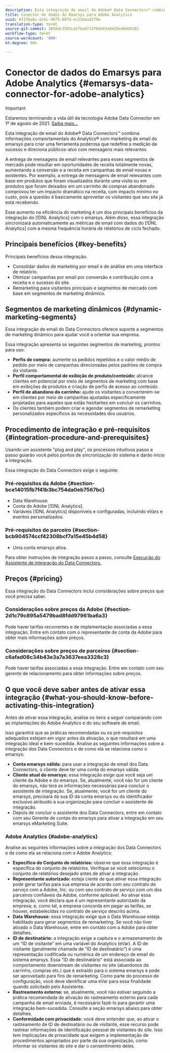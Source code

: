 ```yaml
---
description: Esta integração de email do Adobe® Data Connectors™ combina informações comportamentais do Analytics® com marketing de email do emarsys para criar uma ferramenta poderosa que redefine a medição de sucesso e direciona públicos-alvo com mensagens mais relevantes.
title: Conector de dados do Emarsys para Adobe Analytics
uuid: 6f2fbabc-dc6c-4975-887d-ec22eba42f9e
translation-type: tm+mt
source-git-commit: 3850dc3503ca57ba4f13f0de63e8420e484db501
workflow-type: tm+mt
source-wordcount: '949'
ht-degree: 98%

---
```



# Conector de dados do Emarsys para Adobe Analytics {#emarsys-data-connector-for-adobe-analytics}

>[!IMPORTANT]
>
>Estaremos terminando a vida útil da tecnologia Adobe Data Connector em 1º de agosto de 2021. [Saiba mais...](/help/import/data-connectors/data-connectors-eol.md)

Esta integração de email do Adobe® Data Connectors™ combina informações comportamentais do Analytics® com marketing de email do emarsys para criar uma ferramenta poderosa que redefine a medição de sucesso e direciona públicos-alvo com mensagens mais relevantes.

A entrega de mensagens de email relevantes para esses segmentos de mercado pode resultar em oportunidades de receita totalmente novas, aumentando a conversão e a receita em campanhas de email novas e existentes. Por exemplo, a entrega de mensagens de email relevantes com base em produtos que foram visualizados durante uma visita ou em produtos que foram deixados em um carrinho de compras abandonado comprovou ter um impacto dramático na receita, com impacto mínimo no custo, pois a questão é basicamente aproveitar os visitantes que seu site já está recebendo.

Esse aumento na eficiência do marketing é um dos principais benefícios da integração do [!DNL Analytics] com o emarsys. Além disso, essa integração sincronizará automaticamente as métricas de email com dados do [!DNL Analytics] com a mesma frequência horária de relatórios de ciclo fechado.

## Principais benefícios {#key-benefits}

Principais benefícios dessa integração.

* Consolidar dados de marketing por email e de análise em uma interface de relatório.
* Otimizar campanhas por email por conversão e contribuição com a receita e o sucesso do site.
* Remarketing para visitantes principais e segmentos de mercado com base em segmentos de marketing dinâmico.

## Segmentos de marketing dinâmicos {#dynamic-marketing-segments}

Essa integração de email do Data Connectors oferece suporte a segmentos de marketing dinâmico para ajudar você a orientar sua empresa.

Essa integração apresenta os seguintes segmentos de marketing, prontos para uso:

* **Perfis de compra:** aumente os pedidos repetidos e o valor médio de pedido por meio de campanhas direcionadas pelos padrões de compra do visitante.
* **Perfil comportamental de exibição de produto/conteúdo:** alcance clientes em potencial por meio de segmentos de marketing com base em exibições de produtos e criação de perfis de acesso ao conteúdo.
* **Perfil de abandono do carrinho:** ajude os visitantes a converterem-se em clientes por meio de campanhas ajustadas especificamente projetadas para aqueles que estão hesitantes em concluir os carrinhos.
* Os clientes também podem criar e agendar segmentos de remarketing personalizados específicos às necessidades dos usuários.

## Procedimento de integração e pré-requisitos {#integration-procedure-and-prerequisites}

Usando um assistente &quot;plug and play&quot;, os processos intuitivos passo a passo guiarão você pelos pontos de sincronização do sistema e darão início à integração.

Essa integração do Data Connectors exige o seguinte:

### Pré-requisitos da Adobe {#section-bce14015fb7f41b3bc754da0eb7567bc}

* Data Warehouse.
* Conta do Adobe [!DNL Analytics].
* Variáveis [!DNL Analytics] disponíveis e configuradas, incluindo eVars e eventos personalizados.

### Pré-requisitos do parceiro {#section-bcb904574ccf42308bcf7a15e45b4d58}

* Uma conta emarsys ativa.

Para obter instruções de integração passo a passo, consulte [Execução do Assistente de integração do Data Connectors.](/help/import/data-connectors/emarsys-overview/emarsys-wizard.md)

## Preços {#pricing}

Essa integração do Data Connectors inclui considerações sobre preços que você precisa saber.

### Considerações sobre preços da Adobe {#section-2d1c79c895a5479bad8fdd97961ba6a3}

Pode haver tarifas recorrentes e de implementação associadas a essa integração. Entre em contato com o representante de conta da Adobe para obter mais informações sobre preços.

### Considerações sobre preços de parceiros {#section-c6afad08c34b43e3a7a3637eea3328c3}

Pode haver tarifas associadas a essa integração. Entre em contato com seu gerente de relacionamento para obter informações sobre preços.

## O que você deve saber antes de ativar essa integração {#what-you-should-know-before-activating-this-integration}

Antes de ativar essa integração, analise os itens a seguir comparando com as implantações do Adobe Analytics e do seu software de email.

Isso garantirá que as práticas recomendadas ou os pré-requisitos adequados estejam em vigor antes da ativação, o que resultará em uma integração ideal e bem-sucedida. Analise as seguintes informações sobre a integração dos Data Connectors e de como ela se relaciona como o emarsys:

* **Conta emarsys válida:** para usar a integração de email dos Data Connectors, o cliente deve ter uma conta do emarsys válida.
* **Cliente atual do emarsys:** essa integração exige que você seja um cliente da Adobe e do emarsys. Se, atualmente, você não for um cliente do emarsys, não terá as informações necessárias para concluir o assistente de integração. Se, atualmente, você for um cliente do emarsys, precisará da sua ID da conta emarsys ou do identificador exclusivo atribuído à sua organização para concluir o assistente de integração.
* Depois de concluir o assistente dos Data Connectors, entre em contato com seu Gerente de contas do emarsys para ativar a integração em seu emarsys eMarketing Suite.

### Adobe Analytics {#adobe-analytics}

Analise as seguintes informações sobre a integração dos Data Connectors e de como ela se relaciona com o Adobe Analytics:

* **Específico do Conjunto de relatórios:** observe que essa integração é específica do conjunto de relatórios. Verifique se você selecionou o conjunto de relatórios desejado antes de ativar a integração.
* **Representante autorizado:** esteja ciente de que ativar essa integração pode gerar tarifas para sua empresa de acordo com seu contrato de serviço com a Adobe, Inc. ou com seu contrato de serviço com um dos parceiros confiáveis da Adobe, conforme aplicável. Ao ativar essa integração, você declara que é um representante autorizado da empresa; e, como tal, a empresa concorda em pagar as tarifas, se houver, estabelecidas no contrato de serviço descrito acima.
* **Data Warehouse:** essa integração exige que o Data Warehouse esteja habilitado para gerar segmentos de remarketing. Se você não tiver ativado o Data Warehouse, entre em contato com a Adobe para obter detalhes.
* **ID de destinatário:** a integração exige a captura e o armazenamento de um “ID de visitante” em uma variável do Analytics (eVar). A ID de visitante (geralmente chamada de “ID de destinatário”) é uma representação codificada ou numérica de um endereço de email do sistema emarsys. Essa &quot;ID de destinatário&quot; está associada ao comportamento downstream de visitantes no site (abandonos de carrinho, compras etc.) que é extraído para o sistema emarsys e pode ser aproveitado para fins de remarketing. Como parte do processo de configuração, você deve identificar uma eVar para essa finalidade quando solicitado pelo Assistente.
* **Rastreamento externo:** se, atualmente, você não estiver seguindo a prática recomendada de ativação do rastreamento externo para cada campanha de email enviada, é necessário fazê-lo para garantir uma integração bem-sucedida. Consulte a seção emarsys abaixo para obter detalhes.
* **Conformidade com privacidade:** você deve entender que, ao ativar o rastreamento de ID de destinatário ou de visitante, esse recurso pode rastrear informações de identificação pessoal de visitantes do site. Isso tem implicações de privacidade que exigem a implementação de procedimentos apropriados por parte da sua organização, como informar os visitantes do site e dar o consentimento deles.

